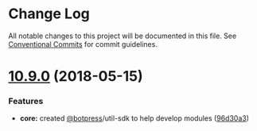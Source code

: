 # Change Log

All notable changes to this project will be documented in this file.
See [Conventional Commits](https://conventionalcommits.org) for commit guidelines.

<a name="10.9.0"></a>
# [10.9.0](https://github.com/botpress/botpress/compare/v10.8.0...v10.9.0) (2018-05-15)


### Features

* **core:** created [@botpress](https://github.com/botpress)/util-sdk to help develop modules ([96d30a3](https://github.com/botpress/botpress/commit/96d30a3))
